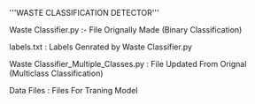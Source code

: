 '''WASTE CLASSIFICATION DETECTOR'''


Waste Classifier.py :- File Orignally Made (Binary Classification)

labels.txt : Labels Genrated by Waste Classifier.py

Waste Classifier_Multiple_Classes.py : File Updated From Orignal (Multiclass Classification)

Data Files  : Files For Traning Model


 



